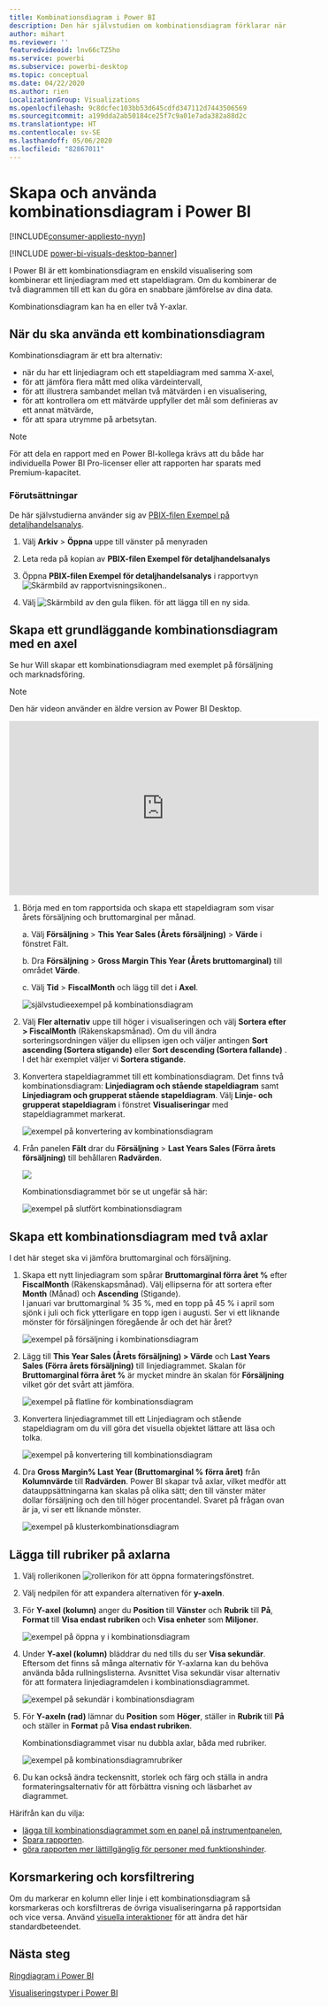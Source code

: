 ```yaml
---
title: Kombinationsdiagram i Power BI
description: Den här självstudien om kombinationsdiagram förklarar när du ska använda dem och hur du skapar dem i Power BI-tjänsten och Desktop.
author: mihart
ms.reviewer: ''
featuredvideoid: lnv66cTZ5ho
ms.service: powerbi
ms.subservice: powerbi-desktop
ms.topic: conceptual
ms.date: 04/22/2020
ms.author: rien
LocalizationGroup: Visualizations
ms.openlocfilehash: 9c8dcfec103bb53d645cdfd347112d7443506569
ms.sourcegitcommit: a199dda2ab50184ce25f7c9a01e7ada382a88d2c
ms.translationtype: HT
ms.contentlocale: sv-SE
ms.lasthandoff: 05/06/2020
ms.locfileid: "82867011"
---
```

# <a name="create-and-use-combo-charts-in-power-bi"></a>Skapa och använda kombinationsdiagram i Power BI

[!INCLUDE[consumer-appliesto-nyyn](../includes/consumer-appliesto-nyyn.md)]

[!INCLUDE [power-bi-visuals-desktop-banner](../includes/power-bi-visuals-desktop-banner.md)]

I Power BI är ett kombinationsdiagram en enskild visualisering som kombinerar ett linjediagram med ett stapeldiagram. Om du kombinerar de två diagrammen till ett kan du göra en snabbare jämförelse av dina data.

Kombinationsdiagram kan ha en eller två Y-axlar.

## <a name="when-to-use-a-combo-chart"></a>När du ska använda ett kombinationsdiagram
Kombinationsdiagram är ett bra alternativ:

* när du har ett linjediagram och ett stapeldiagram med samma X-axel,
* för att jämföra flera mått med olika värdeintervall,
* för att illustrera sambandet mellan två mätvärden i en visualisering,
* för att kontrollera om ett mätvärde uppfyller det mål som definieras av ett annat mätvärde,
* för att spara utrymme på arbetsytan.

> [!NOTE]
> För att dela en rapport med en Power BI-kollega krävs att du både har individuella Power BI Pro-licenser eller att rapporten har sparats med Premium-kapacitet.

### <a name="prerequisites"></a>Förutsättningar
De här självstudierna använder sig av [PBIX-filen Exempel på detaljhandelsanalys](https://download.microsoft.com/download/9/6/D/96DDC2FF-2568-491D-AAFA-AFDD6F763AE3/Retail%20Analysis%20Sample%20PBIX.pbix).

1. Välj **Arkiv** > **Öppna** uppe till vänster på menyraden
   
2. Leta reda på kopian av **PBIX-filen Exempel för detaljhandelsanalys**

1. Öppna **PBIX-filen Exempel för detaljhandelsanalys** i rapportvyn ![Skärmbild av rapportvisningsikonen.](media/power-bi-visualization-kpi/power-bi-report-view.png).

1. Välj ![Skärmbild av den gula fliken.](media/power-bi-visualization-kpi/power-bi-yellow-tab.png) för att lägga till en ny sida.



## <a name="create-a-basic-single-axis-combo-chart"></a>Skapa ett grundläggande kombinationsdiagram med en axel
Se hur Will skapar ett kombinationsdiagram med exemplet på försäljning och marknadsföring.
   > [!NOTE]
   > Den här videon använder en äldre version av Power BI Desktop.
   > 
   > 
<iframe width="560" height="315" src="https://www.youtube.com/embed/lnv66cTZ5ho?list=PL1N57mwBHtN0JFoKSR0n-tBkUJHeMP2cP" frameborder="0" allowfullscreen></iframe>  

<a name="create"></a>

1. Börja med en tom rapportsida och skapa ett stapeldiagram som visar årets försäljning och bruttomarginal per månad.

    a.  Välj **Försäljning** \> **This Year Sales (Årets försäljning)**  > **Värde** i fönstret Fält.

    b.  Dra **Försäljning** \> **Gross Margin This Year (Årets bruttomarginal)** till området **Värde**.

    c. Välj **Tid** \> **FiscalMonth** och lägg till det i **Axel**.

    ![självstudieexempel på kombinationsdiagram](media/power-bi-visualization-combo-chart/combotutorial1new.png)
5. Välj **Fler alternativ** uppe till höger i visualiseringen och välj **Sortera efter > FiscalMonth** (Räkenskapsmånad). Om du vill ändra sorteringsordningen väljer du ellipsen igen och väljer antingen **Sort ascending (Sortera stigande)** eller **Sort descending (Sortera fallande)** . I det här exemplet väljer vi **Sortera stigande**.

6. Konvertera stapeldiagrammet till ett kombinationsdiagram. Det finns två kombinationsdiagram: **Linjediagram och stående stapeldiagram** samt **Linjediagram och grupperat stående stapeldiagram**. Välj **Linje- och grupperat stapeldiagram** i fönstret **Visualiseringar** med stapeldiagrammet markerat.

    ![exempel på konvertering av kombinationsdiagram](media/power-bi-visualization-combo-chart/converttocombo-new2.png)
7. Från panelen **Fält** drar du **Försäljning** \> **Last Years Sales (Förra årets försäljning)** till behållaren **Radvärden**.

   ![](media/power-bi-visualization-combo-chart/linevaluebucket.png)

   Kombinationsdiagrammet bör se ut ungefär så här:

   ![exempel på slutfört kombinationsdiagram](media/power-bi-visualization-combo-chart/combochartdone-new.png)

## <a name="create-a-combo-chart-with-two-axes"></a>Skapa ett kombinationsdiagram med två axlar
I det här steget ska vi jämföra bruttomarginal och försäljning.

1. Skapa ett nytt linjediagram som spårar **Bruttomarginal förra året %** efter **FiscalMonth** (Räkenskapsmånad). Välj ellipserna för att sortera efter **Month** (Månad) och **Ascending** (Stigande).  
I januari var bruttomarginal % 35 %, med en topp på 45 % i april som sjönk i juli och fick ytterligare en topp igen i augusti. Ser vi ett liknande mönster för försäljningen föregående år och det här året?

   ![exempel på försäljning i kombinationsdiagram](media/power-bi-visualization-combo-chart/combo1-new.png)
2. Lägg till **This Year Sales (Årets försäljning) > Värde** och **Last Years Sales (Förra årets försäljning)** till linjediagrammet. Skalan för **Bruttomarginal förra året %** är mycket mindre än skalan för **Försäljning** vilket gör det svårt att jämföra.      

   ![exempel på flatline för kombinationsdiagram](media/power-bi-visualization-combo-chart/flatline-new.png)
3. Konvertera linjediagrammet till ett Linjediagram och stående stapeldiagram om du vill göra det visuella objektet lättare att läsa och tolka.

   ![exempel på konvertering till kombinationsdiagram](media/power-bi-visualization-combo-chart/converttocombo-new.png)

4. Dra **Gross Margin% Last Year (Bruttomarginal % förra året)** från **Kolumnvärde** till **Radvärden**. Power BI skapar två axlar, vilket medför att datauppsättningarna kan skalas på olika sätt; den till vänster mäter dollar försäljning och den till höger procentandel. Svaret på frågan ovan är ja, vi ser ett liknande mönster.

   ![exempel på klusterkombinationsdiagram](media/power-bi-visualization-combo-chart/power-bi-clustered-combo.png)    

## <a name="add-titles-to-the-axes"></a>Lägga till rubriker på axlarna
1. Välj rollerikonen ![rollerikon](media/power-bi-visualization-combo-chart/power-bi-paintroller.png) för att öppna formateringsfönstret.
1. Välj nedpilen för att expandera alternativen för **y-axeln**.
1. För **Y-axel (kolumn)** anger du **Position** till **Vänster** och **Rubrik** till **På**,  **Format** till **Visa endast rubriken** och **Visa enheter** som **Miljoner**.

   ![exempel på öppna y i kombinationsdiagram](media/power-bi-visualization-combo-chart/power-bi-open-y.png)
4. Under **Y-axel (kolumn)** bläddrar du ned tills du ser **Visa sekundär**. Eftersom det finns så många alternativ för Y-axlarna kan du behöva använda båda rullningslisterna. Avsnittet Visa sekundär visar alternativ för att formatera linjediagramdelen i kombinationsdiagrammet.

   ![exempel på sekundär i kombinationsdiagram](media/power-bi-visualization-combo-chart/power-bi-secondary.png)
5. För **Y-axeln (rad)** lämnar du **Position** som **Höger**, ställer in **Rubrik** till **På** och ställer in **Format** på **Visa endast rubriken**.

   Kombinationsdiagrammet visar nu dubbla axlar, båda med rubriker.

   ![exempel på kombinationsdiagramrubriker](media/power-bi-visualization-combo-chart/power-bi-2-titles.png)

6. Du kan också ändra teckensnitt, storlek och färg och ställa in andra formateringsalternativ för att förbättra visning och läsbarhet av diagrammet.

Härifrån kan du vilja:

* [lägga till kombinationsdiagrammet som en panel på instrumentpanelen](../service-dashboard-tiles.md),
* [Spara rapporten](../service-report-save.md).
* [göra rapporten mer lättillgänglig för personer med funktionshinder](../desktop-accessibility.md).

## <a name="cross-highlighting-and-cross-filtering"></a>Korsmarkering och korsfiltrering

Om du markerar en kolumn eller linje i ett kombinationsdiagram så korsmarkeras och korsfiltreras de övriga visualiseringarna på rapportsidan och vice versa. Använd [visuella interaktioner](../service-reports-visual-interactions.md) för att ändra det här standardbeteendet.

## <a name="next-steps"></a>Nästa steg

[Ringdiagram i Power BI](power-bi-visualization-doughnut-charts.md)

[Visualiseringstyper i Power BI](power-bi-visualization-types-for-reports-and-q-and-a.md)
